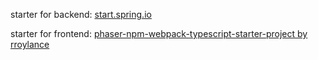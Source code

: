 starter for backend: [start.spring.io](http://start.spring.io)

starter for frontend: [phaser-npm-webpack-typescript-starter-project by rroylance](https://github.com/rroylance/phaser-npm-webpack-typescript-starter-project)